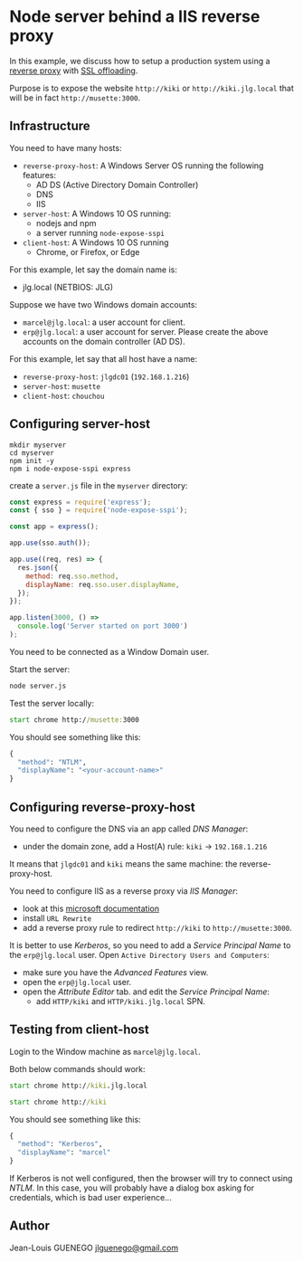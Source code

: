 # Node server behind a IIS reverse proxy

In this example, we discuss how to setup a production system using a
[reverse proxy](https://en.wikipedia.org/wiki/Reverse_proxy) with [SSL offloading](https://en.wikipedia.org/wiki/TLS_termination_proxy).

Purpose is to expose the website `http://kiki` or `http://kiki.jlg.local` that will be in fact `http://musette:3000`.

## Infrastructure

You need to have many hosts:
- `reverse-proxy-host`: A Windows Server OS running the following features:
  - AD DS (Active Directory Domain Controller)
  - DNS
  - IIS
- `server-host`: A Windows 10 OS running:
  - nodejs and npm
  - a server running `node-expose-sspi`
- `client-host`: A Windows 10 OS running
  - Chrome, or Firefox, or Edge

For this example, let say the domain name is:
- jlg.local (NETBIOS: JLG)

Suppose we have two Windows domain accounts:
- `marcel@jlg.local`: a user account for client.
- `erp@jlg.local`: a user account for server.
Please create the above accounts on the domain controller (AD DS).

For this example, let say that all host have a name:
- `reverse-proxy-host`: `jlgdc01` (`192.168.1.216`)
- `server-host`: `musette`
- `client-host`: `chouchou`


## Configuring server-host

```
mkdir myserver
cd myserver
npm init -y
npm i node-expose-sspi express
```

create a `server.js` file in the `myserver` directory:
```js
const express = require('express');
const { sso } = require('node-expose-sspi');

const app = express();

app.use(sso.auth());

app.use((req, res) => {
  res.json({
    method: req.sso.method,
    displayName: req.sso.user.displayName,
  });
});

app.listen(3000, () =>
  console.log('Server started on port 3000')
);
```

You need to be connected as a Window Domain user.

Start the server:
```cmd
node server.js
```

Test the server locally:
```cmd
start chrome http://musette:3000
```

You should see something like this:
```cmd
{
  "method": "NTLM",
  "displayName": "<your-account-name>"
}
```

## Configuring reverse-proxy-host

You need to configure the DNS via an app called *DNS Manager*:
- under the domain zone, add a Host(A) rule: `kiki` -> `192.168.1.216`

It means that `jlgdc01` and `kiki` means the same machine: the reverse-proxy-host.

You need to configure IIS as a reverse proxy via *IIS Manager*:
- look at this [microsoft documentation](https://docs.microsoft.com/fr-fr/archive/blogs/friis/setup-iis-with-url-rewrite-as-a-reverse-proxy-for-real-world-apps)
- install `URL Rewrite`
- add a reverse proxy rule to redirect `http://kiki` to `http://musette:3000`.

It is better to use *Kerberos*, so you need to add a *Service Principal Name* to the `erp@jlg.local` user. Open `Active Directory Users and Computers`:
- make sure you have the *Advanced Features* view.
- open the `erp@jlg.local` user.
- open the *Attribute Editor* tab. and edit the *Service Principal Name*:
  - add `HTTP/kiki` and `HTTP/kiki.jlg.local` SPN.

## Testing from client-host

Login to the Window machine as `marcel@jlg.local`.

Both below commands should work:

```cmd
start chrome http://kiki.jlg.local
```

```cmd
start chrome http://kiki
```

You should see something like this:
```cmd
{
  "method": "Kerberos",
  "displayName": "marcel"
}
```

If Kerberos is not well configured, then the browser will try to connect using *NTLM*. In this case, you will probably have a dialog box asking for credentials, which is bad user experience...


## Author

Jean-Louis GUENEGO <jlguenego@gmail.com>
